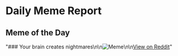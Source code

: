 # Daily Meme Report

## Meme of the Day
"### Your brain creates nightmares\n\n![Meme](https://i.redd.it/1aj4kfn86zjd1.png)\n\n[View on Reddit](https://redd.it/1exk1ky)"
